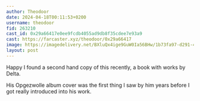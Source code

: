 ```yaml
---
author: Theodoor
date: 2024-04-18T00:11:53+0200
username: theodoor
fid: 263210
cast_id: 0x29a66417e0ee9fcdb4055ad9db8f35cdee7e93a9
cast: https://farcaster.xyz/theodoor/0x29a66417
image: https://imagedelivery.net/BXluQx4ige9GuW0Ia56BHw/1b73fa97-d291-4fbc-929d-948b93f3ac00/original
layout: post
---
```


Happy I found a second hand copy of this recently, a book with works by Delta.

His Opgezwolle album cover was the first thing I saw by him years before I got really introduced into his work.

<img src='https://imagedelivery.net/BXluQx4ige9GuW0Ia56BHw/1b73fa97-d291-4fbc-929d-948b93f3ac00/original' alt='' referrerpolicy='no-referrer'/>
<img src='https://imagedelivery.net/BXluQx4ige9GuW0Ia56BHw/908db5eb-e8f7-49d4-d819-fb86e63c1a00/original' alt='' referrerpolicy='no-referrer'/>
